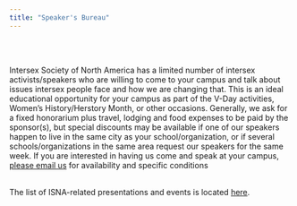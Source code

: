 ```yaml
---
title: "Speaker's Bureau"
---
```


<br>

<br>Intersex Society of North America has a limited number of intersex activists/speakers who are willing to come to your campus and talk about issues intersex people face and how we are changing that. This is an ideal educational opportunity for your campus as part of the V-Day activities, Women&#8217;s History/Herstory Month, or other occasions. Generally, we ask for a fixed honorarium plus travel, lodging and food expenses to be paid by the sponsor(s), but special discounts may be available if one of our speakers happen to live in the same city as your school/organization, or if several schools/organizations in the same area request our speakers for the same week. If you are interested in having us come and speak at your campus, [please email us][1] for availability and specific conditions<br>

<br>The list of <span class="caps">ISNA</span>-related presentations and events is located [here][2].<br><br><br>

 [1]: mailto:emi@isna.org
 [2]: ../index.html